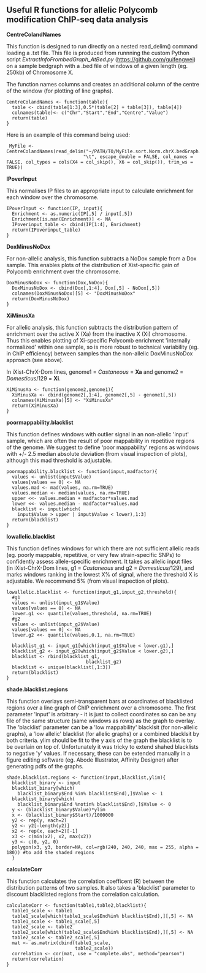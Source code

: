 ## Useful R functions for allelic Polycomb modification ChIP-seq data analysis
**CentreColandNames**

This function is designed to run directly on a nested read_delim() command loading a .txt file. 
This file is produced from runnning the custom Python script *ExtractInfoFrombedGraph_AtBed.py* (https://github.com/guifengwei) on a sample bedgraph with a .bed file of windows of a given length (eg. 250kb) of Chromosome X.

The function names columns and creates an additional column of the centre of the window (for plotting of line graphs).

```{CentreColandNames}
CentreColandNames <- function(table){
  table <- cbind(table[1:3],0.5*(table[2] + table[3]), table[4])
  colnames(table)<- c("Chr","Start","End","Centre","Value")
  return(table)
}

```

Here is an example of this command being used:

```
 MyFile <- CentreColandNames(read_delim("~/PATH/TO/MyFile.sort.Norm.chrX.bedGraph.250KB.txt",
                            "\t", escape_double = FALSE, col_names = FALSE, col_types = cols(X4 = col_skip(), X6 = col_skip()), trim_ws = TRUE))
```

**IPoverInput**

This normalises IP files to an appropriate input to calculate enrichment for each window over the chromosome.

```{IPoverInput}
IPoverInput <- function(IP, input){
  Enrichment <- as.numeric(IP[,5] / input[,5])
  Enrichment[is.nan(Enrichment)] <- NA
  IPoverinput_table <- cbind(IP[1:4], Enrichment)
  return(IPoverinput_table)
}
```

**DoxMinusNoDox**

For non-allelic analysis, this function subtracts a NoDox sample from a Dox sample. This enables plots of the distribution of Xist-specific gain of Polycomb enrichment over the chromosome.

```{DoxMinusNoDox}
DoxMinusNoDox <- function(Dox,NoDox){
  DoxMinusNoDox <- cbind(Dox[,1:4], Dox[,5] - NoDox[,5])
  colnames(DoxMinusNoDox)[5] <- "DoxMinusNoDox"
  return(DoxMinusNoDox)
}

```

**XiMinusXa**

For allelic analysis, this function subtracts the distribution pattern of enrichment over the active X (Xa) from the inactive X (Xi) chromosome. Thus this enables plotting of Xi-specific Polycomb enrichment 'internally normalized' within one sample, so is more robust to technical variability (eg. in ChIP efficiency) between samples than the non-allelic DoxMinusNoDox approach (see above). 

In iXist-ChrX-Dom lines, genome1 = *Castaneous* = **Xa** and genome2 = *Domesticus*/129 = **Xi**. 

```{XiMinusXa}
XiMinusXa <- function(genome2,genome1){
  XiMinusXa <- cbind(genome2[,1:4], genome2[,5] - genome1[,5])
  colnames(XiMinusXa)[5] <- "XiMinusXa"
  return(XiMinusXa)
}

```

**poormappability.blacklist**

This function defines windows with outlier signal in an non-allelic 'input' sample, which are often the result of poor mappability in repetitive regions of the genome. We suggest to define ‘poor mappability’ regions as windows with +/- 2.5 median absolute deviation (from visual inspection of plots), although this mad threshold is adjustable.


```{poormappability.blacklist}
poormappability.blacklist <- function(input,madfactor){
  values <- unlist(input$Value) 
  values[values == 0] <- NA
  values.mad <- mad(values, na.rm=TRUE)
  values.median <- median(values, na.rm=TRUE)
  upper <<- values.median + madfactor*values.mad
  lower <<- values.median - madfactor*values.mad
  blacklist <- input[which(
    input$Value > upper | input$Value < lower),1:3]
  return(blacklist)
}
```

**lowallelic.blacklist**

This function defines windows for which there are not sufficient allelic reads (eg. poorly mappable, repetitive, or very few strain-specific SNPs) to confidently assess allele-specific enrichment. It takes as allelic input files (in iXist-ChrX-Dom lines, g1 = *Castaneous* and g2 = *Domesticus*/129), and marks windows ranking in the lowest X% of signal, where the threshold X is adjustable. We recommend 5% (from visual inspection of plots). 

```{lowallelic.blacklist}
lowallelic.blacklist <- function(input_g1,input_g2,threshold){
  #g1
  values <- unlist(input_g1$Value) 
  values[values == 0] <- NA
  lower.g1 <<- quantile(values,threshold, na.rm=TRUE)
  #g2
  values <- unlist(input_g2$Value) 
  values[values == 0] <- NA
  lower.g2 <<- quantile(values,0.1, na.rm=TRUE)
  
  blacklist_g1 <- input_g1[which(input_g1$Value < lower.g1),]
  blacklist_g2 <- input_g2[which(input_g2$Value < lower.g2),]
  blacklist <- rbind(blacklist_g1,
                             blacklist_g2)
  blacklist <- unique(blacklist[,1:3])
  return(blacklist)  
}
```

**shade.blacklist.regions**

This function overlays semi-transparent bars at coordinates of blacklisted regions over a line graph of ChIP enrichment over a chromosome. The first parameter 'input' is arbitrary - it is just to collect coordinates so can be any file of the same structure (same windows as rows) as the graph to overlay. The 'blacklist' parameter can be a 'low mappability' blacklsit (for non-allelic graphs), a 'low allelic' blacklist (for allelic graphs) or a combined blacklsit by both criteria. ylim should be fit to the y axis of the graph the blacklist is to be overlain on top of. Unfortunately it was tricky to extend shahed blacklists to negative 'y' values. If necessary, these can be extended manually in a figure editing software (eg. Abode Illustrator, Affinity Designer) after generating pdfs of the graphs. 


```{shade.blacklist.regions}
shade.blacklist.regions <- function(input,blacklist,ylim){
  blacklist_binary <- input
  blacklist_binary[which(
    blacklist_binary$End %in% blacklist$End),]$Value <- 1
  blacklist_binary[which(
    blacklist_binary$End %notin% blacklist$End),]$Value <- 0
  y <- (blacklist_binary$Value)*ylim
  x <- (blacklist_binary$Start)/1000000
  y2 <- rep(y, each=2)
  y2 <- y2[-length(y2)]
  x2 <- rep(x, each=2)[-1]
  x3 <- c(min(x2), x2, max(x2))
  y3 <- c(0, y2, 0)
  polygon(x3, y3, border=NA, col=rgb(240, 240, 240, max = 255, alpha = 180)) #to add the shaded regions
  }
```

**calculateCorr**

This function calculates the correlation coefficent (R) between the distribution patterns of two samples. It also takes a 'blacklist' parameter to discount blacklisted regions from the correlation calculation.

```{calculateCorr}
calculateCorr <- function(table1,table2,blacklist){
  table1_scale <- table1
  table1_scale[which(table1_scale$End%in% blacklist$End),][,5] <- NA
  table1_scale <- table1_scale[,5]
  table2_scale <- table2
  table2_scale[which(table2_scale$End%in% blacklist$End),][,5] <- NA
  table2_scale <- table2_scale[,5]
  mat <- as.matrix(cbind(table1_scale,
                         table2_scale))
  correlation <- cor(mat, use = "complete.obs", method="pearson")
  return(correlation)  
}
```
